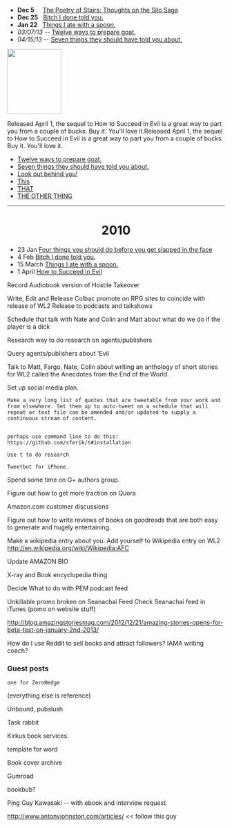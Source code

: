 



* **Dec 5** &nbsp; &nbsp;  [The Poetry of Stairs: Thoughts on the Silo Saga](http://www.patrickemclean.com)
* **Dec 25** &nbsp; [Bitch I done told you.](http://www.patrickemclean.com)
* **Jan 22** &nbsp; [Things I ate with a spoon.](http://www.patrickemclean.com)
* *03/07/13* -- [Twelve ways to prepare goat.](http://www.patrickemclean.com)
* *04/15/13* -- [Seven things they should have told you about.](http://www.patrickemclean.com)

<div class="aside left clear">
<img src="http://ecx.images-amazon.com/images/I/51BUSsP9cbL._BO2,204,203,200_PIsitb-sticker-arrow-click,TopRight,35,-76_AA278_PIkin4,BottomRight,-60,22_AA300_SH20_OU01_.jpg" style="width:125px; height:150px;">
</div>


Released April 1, the sequel to How to Succeed in Evil is a great way to part you from a couple of bucks. Buy it. You'll love it.Released April 1, the sequel to How to Succeed in Evil is a great way to part you from a couple of bucks. Buy it. You'll love it.




* [Twelve ways to prepare goat.](http://www.patrickemclean.com)
* [Seven things they should have told you about.](http://www.patrickemclean.com)
* [Look out behind you!](http://www.patrickemclean.com)
* [This]()
* [THAT]()
* [THE OTHER THING]()


---

<div style="text-align:center;"><h1>2010</h2></div>

* 23 Jan [Four things you should do before you get slapped in the face](http://www.patrickemclean.com)
* 4 Feb [Bitch I done told you.](http://www.patrickemclean.com)
* 15 March [Things I ate with a spoon.](http://www.patrickemclean.com)
* 1 April [How to Succeed in Evil](http://www.patrickemclean.com)


Record Audiobook version of Hostile Takeover

Write, Edit and Release Colbac
	promote on RPG sites to coincide with release of WL2 
	Release to podcasts and talkshows

Schedule that talk with Nate and Colin and Matt about what do we do if the player is a dick

Research way to do research on agents/publishers

Query agents/publishers about 'Evil

Talk to Matt, Fargo, Nate, Colin about writing an anthology of short stories for WL2 called the Anecdotes from the End of the World.

Set up social media plan. 

    Make a very long list of quotes that are tweetable from your work and from elsewhere. Set them up to auto-tweet on a schedule that will repeat or text file can be amended and/or updated to supply a continuous stream of content. 


    perhaps use command line to do this: 
    https://github.com/sferik/t#installation

    Use t to do research

    Tweetbot for iPhone.
    

Spend some time on G+ authors group.

Figure out how to get more traction on Quora

Amazon.com customer discussions

Figure out how to write reviews of books on goodreads that are both easy to generate and hugely entertaining. 

Make a wikipedia entry about you. 
    Add yourself to Wikipedia entry on WL2
    http://en.wikipedia.org/wiki/Wikipedia:AFC

Update AMAZON BIO

X-ray and Book encyclopedia thing

Decide What to do with PEM podcast feed

Unkillable promo broken on Seanachai Feed Check Seanachai feed in iTunes (pomo on website stuff)

http://blog.amazingstoriesmag.com/2012/12/21/amazing-stories-opens-for-beta-test-on-january-2nd-2013/

How do I use Reddit to sell books and attract followers? IAMA writing coach?


### Guest posts 

    one for ZeroHedge


(everything else is reference)

Unbound,  pubslush

Task rabbit

Kirkus book services. 

template for word

Book cover archive

Gumroad

bookbub?

Ping Guy Kawasaki -- with ebook and interview request

http://www.antonyjohnston.com/articles/ << follow this guy

</div>
